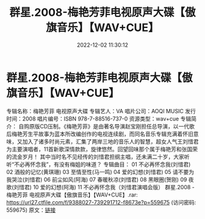 ﻿---
title: 群星.2008-梅艳芳菲电视原声大碟【傲旗音乐】【WAV+CUE】
date: 2022-12-02 11:30:12
categories: WAV车载音乐、镜像
tags: 华语中文
---
# 群星.2008-梅艳芳菲电视原声大碟【傲旗音乐】【WAV+CUE】

专辑名称：梅艳芳菲 电视原声大碟
专辑艺人：VA
唱片公司：AOQI MUSIC
发行时间：2008
唱片编号：ISBN 978-7-88516-737-0
资源类型：wav+cue
专辑简介：
自购原版CD压制。《梅艳芳菲》是由著名导演赵宝刚担任总导演，以一代歌后梅艳芳生平故事为蓝本所改编创作的电视连续剧，而同名音乐专辑充满着怀旧意味，又加入了诸多时尚元素，汇集了两岸三地的音乐人的智慧，超女人气王刘惜君为主要演唱者，11首新歌深情款款，旋律悠然。回望回味那个属于梅艳芳和张国荣的流金岁月！
其中当时名不见经传的刘惜君担纲主唱，还未满二十岁，大家听听“不必再怀念我”，有没有梅姐的味道？
专辑曲目：
01 不必再怀念我(刘惜君)
02 酒般的记忆(黄琪珊)
03 至情至性(马一鸣)
04 爱的幻想(刘惜君)
05 请不要为我哭泣(刘惜君)
06 前尘如风(阿海)
07 春暖秋凉(刘惜君)
08 黑眼圈(贺刚)
09 夜歌(刘惜君)
10 爱的幻想(阿海)
11 不必再怀念我（刘惜君演唱会版）
群星.2008 - 梅艳芳菲 电视原声大碟【傲旗音乐】【WAV+CUE】.rar: https://url27.ctfile.com/f/9388027-739291712-f8673e?p=559675
(访问密码: 559675)
原文：[链接](https://blog.sina.com.cn/s/blog_1647c7e76010310em.html)